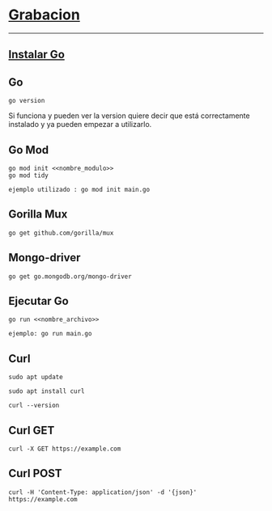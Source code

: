 # [Grabacion](https://drive.google.com/file/d/1g5txmsLsFLPVjde-6xthGp-LZ73TZ1fZ/view?usp=sharing)

-----------
## [Instalar Go](https://www.digitalocean.com/community/tutorials/how-to-install-go-on-ubuntu-20-04)

## Go
```
go version
```
Si funciona y pueden ver la version quiere decir que está correctamente instalado y ya pueden empezar a utilizarlo.

## Go Mod

```
go mod init <<nombre_modulo>>
go mod tidy

ejemplo utilizado : go mod init main.go
```

## Gorilla Mux

```
go get github.com/gorilla/mux
```

## Mongo-driver

```
go get go.mongodb.org/mongo-driver
```

## Ejecutar Go
```
go run <<nombre_archivo>>

ejemplo: go run main.go
```

## Curl
```
sudo apt update

sudo apt install curl

curl --version
```

## Curl GET
```
curl -X GET https://example.com
```

## Curl POST
```
curl -H 'Content-Type: application/json' -d '{json}' https://example.com
```
